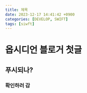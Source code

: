 ```yaml
---
title: 제목
date: 2023-12-17 14:41:42 +0900
categories: [DEVELOP, SWIFT]
tags: [siwft]
---
```


# 옵시디언 블로거 첫글

## 푸시되나?

### 확인하러 감


